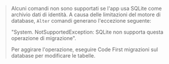 > Alcuni comandi non sono supportati se l'app usa SQLite come archivio dati di identità. A causa delle limitazioni del motore di database, `Alter` comandi generano l'eccezione seguente:
>
> "System. NotSupportedException: SQLite non supporta questa operazione di migrazione". 
>
> Per aggirare l'operazione, eseguire Code First migrazioni sul database per modificare le tabelle.
